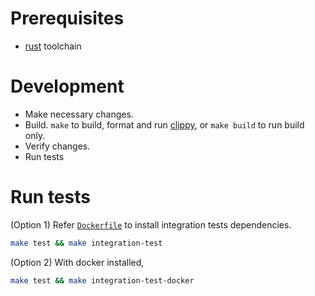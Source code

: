 # Prerequisites
- [rust] toolchain

[rust]: https://www.rust-lang.org

# Development
- Make necessary changes.
- Build. `make` to build, format and run [clippy], or `make build` to run build only.
- Verify changes.
- Run tests

[clippy]: https://github.com/rust-lang-nursery/rust-clippy

# Run tests
(Option 1) Refer [`Dockerfile`](Dockerfile) to install integration tests dependencies.
```sh
make test && make integration-test
```

(Option 2) With docker installed,
```sh
make test && make integration-test-docker
```
